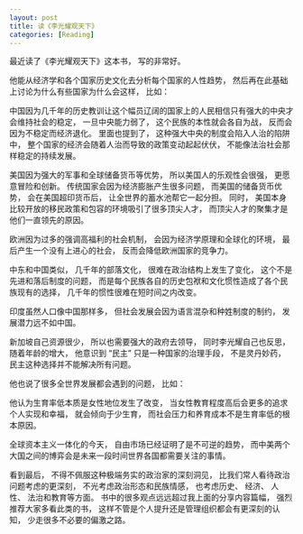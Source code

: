 ```yaml
---
layout: post
title: 读《李光耀观天下》
categories: [Reading]
---
```


最近读了《李光耀观天下》这本书， 写的非常好。 

他能从经济学和各个国家历史文化去分析每个国家的人性趋势， 然后再在此基础上讨论为什么有些国家为什么会这样， 比如：

中国因为几千年的历史教训让这个幅员辽阔的国家上的人民相信只有强大的中央才会维持社会的稳定， 一旦中央能力弱了， 这个民族的本性就会各自为战， 反而会因为不稳定而经济退化。 里面也提到了， 这种强大中央的制度会陷入人治的陷阱中， 整个国家的经济会随着人治而导致的政策变动起起伏伏， 不能像法治社会那样稳定的持续发展。 

美国因为强大的军事和全球储备货币等优势， 所以美国人的乐观性会很强， 更愿意冒险和创新。 传统国家会因为经济膨胀产生很多问题， 而美国的储备货币优势， 会在美国超印货币后， 让全世界的蓄水池帮它一起分担。 同时， 美国本身比较开放的移民政策和包容的环境吸引了很多顶尖人才， 而顶尖人才的聚集才是他们一直领先的原因。

欧洲因为过多的强调高福利的社会机制， 会因为经济学原理和全球化的环境， 最后产生一个没有上进心的社会， 反而会降低欧洲国家的竞争力。

中东和中国类似， 几千年的部落文化， 很难在政治结构上发生了变化， 这个不是先进和落后制度的问题， 而是每个民族各自的历史包袱和文化惯性造成了各个民族现有的选择， 几千年的惯性很难在短时间之内改变。

印度虽然人口像中国那样多， 但社会发展会因为语言混杂和种姓制度的制约， 发展潜力远不如中国。

新加坡自己资源很少， 所以也需要强大的政府去领导， 同时李光耀自己也反思， 随着年龄的增大， 他意识到 “民主” 只是一种国家的治理手段， 不是灵丹妙药， 民主这种选择并不能解决所有问题。

他也说了很多全世界发展都会遇到的问题， 比如：

他认为生育率低本质是女性地位发生了改变， 当女性教育程度高后会更多的追求个人实现和幸福， 就会倾向于少生育， 而社会压力和养育成本不是生育率低的根本原因。

全球资本主义一体化的今天， 自由市场已经证明了是不可逆的趋势， 而中美两个大国之间的博弈会是未来一段时间世界各国都需要关注的事情。

看到最后， 不得不佩服这种极端务实的政治家的深刻洞见， 比我们常人看待政治问题考虑的更深刻， 不光考虑政治形态和民族情感， 也考虑历史、 经济、 人性、 法治和教育等方面。 书中的很多观点远远超过我上面的分享内容篇幅， 强烈推荐大家多看此类的书， 这样不管是个人提升还是管理组织都会有更深刻的认知， 少走很多不必要的偏激之路。
